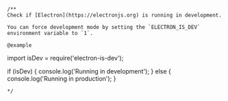 ```
/**
Check if [Electron](https://electronjs.org) is running in development.

You can force development mode by setting the `ELECTRON_IS_DEV` environment variable to `1`.

@example
```
import isDev = require('electron-is-dev');

if (isDev) {
	console.log('Running in development');
} else {
	console.log('Running in production');
}
```
*/
```